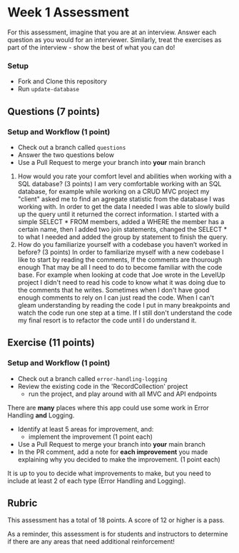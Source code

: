 # Week 1 Assessment

For this assessment, imagine that you are at an interview.  Answer each question as you would for an interviewer.  Similarly, treat the exercises as part of the interview - show the best of what you can do!

### Setup
* Fork and Clone this repository
* Run `update-database`

## Questions (7 points)

### Setup and Workflow (1 point)
* Check out a branch called `questions`
* Answer the two questions below
* Use a Pull Request to merge your branch into **your** main branch

1. How would you rate your comfort level and abilities when working with a SQL database? (3 points)
I am very comfortable working with an SQL database, for example while working on a CRUD MVC project my "client" asked me to find an agregate statistic from the database I was working with. In order to get the data I needed I was able to slowly build up the query until it returned the correct information. I started with a simple SELECT * FROM members, added a WHERE the member has a certain name, then I added two join statements, changed the SELECT * to what I needed and added the group by statement to finish the query.  
2. How do you familiarize yourself with a codebase you haven’t worked in before? (3 points)
In order to familiarize myself with a new codebase I like to start by reading the comments, If the comments are thourough enough That may be all I need to do to become familiar with the code base. For example when looking at code that Joe wrote in the LevelUp project I didn't need to read his code to know what it was doing due to the comments that he writes. Sometimes when I don't have good enough comments to rely on I can just read the code. When I can't gleam understanding by reading the code I put in many breakpoints and watch the code run one step at a time. If I still don't understand the code my final resort is to refactor the code until I do understand it.

## Exercise (11 points)

### Setup and Workflow (1 point)
* Check out a branch called `error-handling-logging`
* Review the existing code in the 'RecordCollection' project
	* run the project, and play around with all MVC and API endpoints

There are **many** places where this app could use some work in Error Handling **and** Logging.
* Identify at least 5 areas for improvement, and:
	* implement the improvement (1 point each)
* Use a Pull Request to merge your branch into **your** main branch
* In the PR comment, add a note for **each improvement** you made explaining why you decided to make the improvement. (1 point each)

It is up to you to decide what improvements to make, but you need to include at least 2 of each type (Error Handling and Logging).

## Rubric

This assessment has a total of 18 points.  A score of 12 or higher is a pass.

As a reminder, this assessment is for students and instructors to determine if there are any areas that need additional reinforcement!


